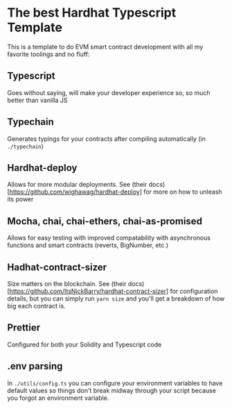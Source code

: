 # The best Hardhat Typescript Template
This is a template to do EVM smart contract development with all my favorite toolings and no fluff:

## Typescript
Goes without saying, will make your developer experience so, so much better than vanilla JS

## Typechain
Generates typings for your contracts after compiling automatically (in `./typechain`)

## Hardhat-deploy
Allows for more modular deployments. See (their docs)[https://github.com/wighawag/hardhat-deploy] for more on how to unleash its power

## Mocha, chai, chai-ethers, chai-as-promised
Allows for easy testing with improved compatability with asynchronous functions and smart contracts (reverts, BigNumber, etc.)

## Hadhat-contract-sizer
Size matters on the blockchain. See (their docs)[https://github.com/ItsNickBarry/hardhat-contract-sizer] for configuration details, but you can simply run `yarn size` and you'll get a breakdown of how big each contract is. 

## Prettier
Configured for both your Solidity and Typescript code 

## .env parsing
In `./utils/config.ts` you can configure your environment variables to have default values so things don't break midway through your script because you forgot an environment variable. 


